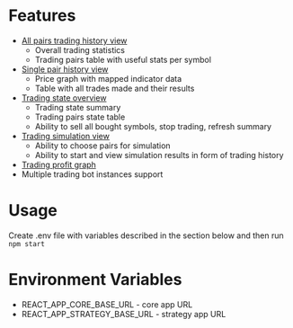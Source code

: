 # Features

- [All pairs trading history view](https://github.com/vigil-man/trading-bot-ui/wiki/History)
    - Overall trading statistics
    - Trading pairs table with useful stats per symbol
- [Single pair history view](https://github.com/vigil-man/trading-bot-ui/wiki/PairHistory)
    - Price graph with mapped indicator data
    - Table with all trades made and their results
- [Trading state overview](https://github.com/vigil-man/trading-bot-ui/wiki/Overview)
    - Trading state summary
    - Trading pairs state table
    - Ability to sell all bought symbols, stop trading, refresh summary
- [Trading simulation view](https://github.com/vigil-man/trading-bot-ui/wiki/Simulation)
    - Ability to choose pairs for simulation
    - Ability to start and view simulation results in form of trading history
- [Trading profit graph](https://github.com/vigil-man/trading-bot-ui/wiki/Profit)
- Multiple trading bot instances support

# Usage

Create .env file with variables described in the section below and then run
`npm start`

# Environment Variables

- REACT_APP_CORE_BASE_URL - core app URL
- REACT_APP_STRATEGY_BASE_URL - strategy app URL